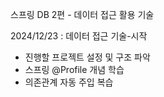 스프링 DB 2편 - 데이터 접근 활용 기술

2024/12/23 : 데이터 접근 기술-시작 
- 진행할 프로젝트 설정 및 구조 파악
- 스프링 @Profile 개념 학습
- 의존관계 자동 주입 복습
